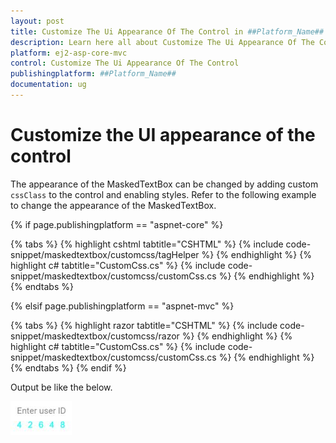 ```yaml
---
layout: post
title: Customize The Ui Appearance Of The Control in ##Platform_Name## Maskedtextbox Component
description: Learn here all about Customize The Ui Appearance Of The Control in Syncfusion ##Platform_Name## Maskedtextbox component of syncfusion and more.
platform: ej2-asp-core-mvc
control: Customize The Ui Appearance Of The Control
publishingplatform: ##Platform_Name##
documentation: ug
---
```


# Customize the UI appearance of the control

The appearance of the MaskedTextBox can be changed by adding custom `cssClass` to the control and enabling styles.
Refer to the following example to change the appearance of the MaskedTextBox.

{% if page.publishingplatform == "aspnet-core" %}

{% tabs %}
{% highlight cshtml tabtitle="CSHTML" %}
{% include code-snippet/maskedtextbox/customcss/tagHelper %}
{% endhighlight %}
{% highlight c# tabtitle="CustomCss.cs" %}
{% include code-snippet/maskedtextbox/customcss/customCss.cs %}
{% endhighlight %}
{% endtabs %}

{% elsif page.publishingplatform == "aspnet-mvc" %}

{% tabs %}
{% highlight razor tabtitle="CSHTML" %}
{% include code-snippet/maskedtextbox/customcss/razor %}
{% endhighlight %}
{% highlight c# tabtitle="CustomCss.cs" %}
{% include code-snippet/maskedtextbox/customcss/customCss.cs %}
{% endhighlight %}
{% endtabs %}
{% endif %}



Output be like the below.

![MaskedTextBox Sample](../images/customCss.png)